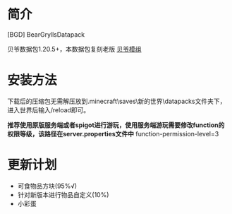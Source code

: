 # 简介
[BGD] BearGryllsDatapack 

贝爷数据包1.20.5+，本数据包复刻老版 [贝爷模组](https://www.mcmod.cn/class/158.html)

# 安装方法
下载后的压缩包无需解压放到.minecraft\saves\新的世界\datapacks文件夹下，进入世界后输入/reload即可。

**推荐使用原版服务端或者spigot进行游玩，使用服务端游玩需要修改function的权限等级，该路径在server.properties文件中**
    function-permission-level=3
# 更新计划
- 可食物品方块(95%√)
- 针对新版本进行物品自定义(10%)
- 小彩蛋
